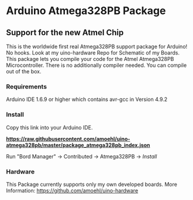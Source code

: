 # Arduino Atmega328PB Package
## Support for the new Atmel Chip


This is the worldwide first real Atmega328PB support package for Arduino! No hooks.
Look at my uino-hardware Repo for Schematic of my Boards.
This package lets you compile your code for the Atmel Atmega328PB Microcontroller. There is no additionally compiler needed. You can compile out of the box.


### Requirements 
Arduino IDE 1.6.9 or higher which contains avr-gcc in Version 4.9.2

### Install
Copy this link into your Arduino IDE.

**https://raw.githubusercontent.com/amoehl/uino-atmega328pb/master/package_atmega328pb_index.json**

Run "Bord Manager" -> Contributed -> Atmega328PB -> _Install_

### Hardware

This Package currently supports only my own developed boards. 
More Information: https://github.com/amoehl/uino-hardware


